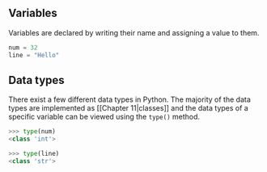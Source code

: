 ## Variables
Variables are declared by writing their name and assigning a value to them.
```python
num = 32
line = "Hello"
```
## Data types
There exist a few different data types in Python. The majority of the data types are implemented as [[Chapter 11|classes]] and the data types of a specific variable can be viewed using the `type()` method.
```python
>>> type(num)
<class 'int'>
```
```python
>>> type(line)
<class 'str'>
```